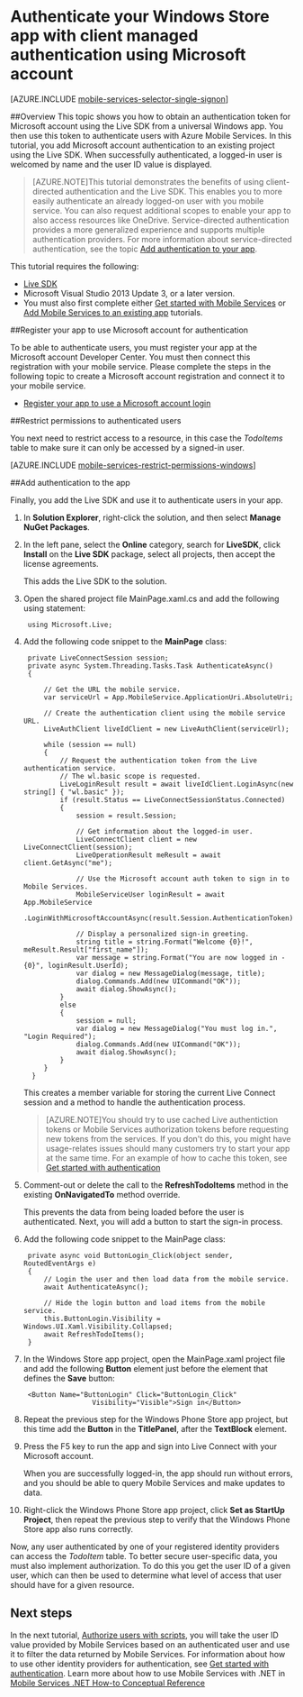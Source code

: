 <properties 
	pageTitle="Authenticate your Windows Store app with Live Connect" 
	description="Learn how to use Live Connect single sign-on in Azure Mobile Services from a Windows Store application." 
	services="mobile-services" 
	documentationCenter="windows" 
	authors="ggailey777" 
	manager="dwrede" 
	editor=""/>

<tags 
	ms.service="mobile-services" 
	ms.date="08/08/2015" 
	wacn.date=""/>

# Authenticate your Windows Store app with client managed authentication using Microsoft account

[AZURE.INCLUDE [mobile-services-selector-single-signon](../includes/mobile-services-selector-single-signon.md)]	

##Overview
This topic shows you how to obtain an authentication token for Microsoft account using the Live SDK from a universal Windows app. You then use this token to authenticate users with Azure Mobile Services.  In this tutorial, you add Microsoft account authentication to an existing project using the Live SDK. When successfully authenticated, a logged-in user is welcomed by name and the user ID value is displayed.  

>[AZURE.NOTE]This tutorial demonstrates the benefits of using client-directed authentication and the Live SDK. This enables you to more easily authenticate an already logged-on user with you mobile service. You can also request additional scopes to enable your app to also access resources like OneDrive. 
>Service-directed authentication provides a more generalized experience and supports multiple authentication providers. For more information about service-directed authentication, see the topic [Add authentication to your app](/documentation/articles/mobile-services-javascript-backend-windows-universal-dotnet-get-started-users). 

This tutorial requires the following:

+ [Live SDK]
+ Microsoft Visual Studio 2013 Update 3, or a later version.
+ You must also first complete either [Get started with Mobile Services](/documentation/articles/mobile-services-javascript-backend-windows-store-dotnet-get-started) or [Add Mobile Services to an existing app] tutorials.

##Register your app to use Microsoft account for authentication

To be able to authenticate users, you must register your app at the Microsoft account Developer Center. You must then connect this registration with your mobile service. Please complete the steps in the following topic to create a Microsoft account registration and connect it to your mobile service.

+ [Register your app to use a Microsoft account login](/documentation/articles/mobile-services-how-to-register-microsoft-authentication)

##<a name="permissions"></a>Restrict permissions to authenticated users

You next need to restrict access to a resource, in this case the *TodoItems* table to make sure it can only be accessed by a signed-in user.

[AZURE.INCLUDE [mobile-services-restrict-permissions-windows](../includes/mobile-services-restrict-permissions-windows.md)] 

##<a name="add-authentication"></a>Add authentication to the app

Finally, you add the Live SDK and use it to authenticate users in your app.

1. In **Solution Explorer**, right-click the solution, and then select **Manage NuGet Packages**.

2. In the left pane, select the **Online** category, search for **LiveSDK**, click **Install** on the **Live SDK** package, select all projects, then accept the license agreements. 

  	This adds the Live SDK to the solution.

3. Open the shared project file MainPage.xaml.cs and add the following using statement:

        using Microsoft.Live;        

4. Add the following code snippet to the **MainPage** class:
	
        private LiveConnectSession session;
        private async System.Threading.Tasks.Task AuthenticateAsync()
        {

            // Get the URL the mobile service.
            var serviceUrl = App.MobileService.ApplicationUri.AbsoluteUri;

            // Create the authentication client using the mobile service URL.
            LiveAuthClient liveIdClient = new LiveAuthClient(serviceUrl);

            while (session == null)
            {
                // Request the authentication token from the Live authentication service.
				// The wl.basic scope is requested.
                LiveLoginResult result = await liveIdClient.LoginAsync(new string[] { "wl.basic" });
                if (result.Status == LiveConnectSessionStatus.Connected)
                {
                    session = result.Session;

                    // Get information about the logged-in user.
                    LiveConnectClient client = new LiveConnectClient(session);
                    LiveOperationResult meResult = await client.GetAsync("me");

                    // Use the Microsoft account auth token to sign in to Mobile Services.
                    MobileServiceUser loginResult = await App.MobileService
                        .LoginWithMicrosoftAccountAsync(result.Session.AuthenticationToken);
	
                    // Display a personalized sign-in greeting.
                    string title = string.Format("Welcome {0}!", meResult.Result["first_name"]);
                    var message = string.Format("You are now logged in - {0}", loginResult.UserId);
                    var dialog = new MessageDialog(message, title);
                    dialog.Commands.Add(new UICommand("OK"));
                    await dialog.ShowAsync();
                }
                else
                {
                    session = null;
                    var dialog = new MessageDialog("You must log in.", "Login Required");
                    dialog.Commands.Add(new UICommand("OK"));
                    await dialog.ShowAsync();
                }
            }
         }

    This creates a member variable for storing the current Live Connect session and a method to handle the authentication process. 

	>[AZURE.NOTE]You should try to use cached Live authentiction tokens or Mobile Services authorization tokens before requesting new tokens from the services. If you don't do this, you might have usage-relates issues should many customers try to start your app at the same time. For an example of how to cache this token, see [Get started with authentication](/documentation/articles/mobile-services-windows-store-dotnet-get-started-users#tokens)
	
5. Comment-out or delete the call to the **RefreshTodoItems** method in the existing **OnNavigatedTo** method override.

	This prevents the data from being loaded before the user is authenticated. Next, you will add a button to start the sign-in process.

6. Add the following code snippet to the MainPage class:

        private async void ButtonLogin_Click(object sender, RoutedEventArgs e)
        {
            // Login the user and then load data from the mobile service.
            await AuthenticateAsync();

            // Hide the login button and load items from the mobile service.
            this.ButtonLogin.Visibility = Windows.UI.Xaml.Visibility.Collapsed;
            await RefreshTodoItems();
        }
		
7. In the Windows Store app project, open the MainPage.xaml project file and add the following **Button** element just before the element that defines the **Save** button:

		<Button Name="ButtonLogin" Click="ButtonLogin_Click" 
                        Visibility="Visible">Sign in</Button>

8. Repeat the previous step for the Windows Phone Store app project, but this time add the **Button** in the **TitlePanel**, after the **TextBlock** element.
		
9. Press the F5 key to run the app and sign into Live Connect with your Microsoft account. 

   When you are successfully logged-in, the app should run without errors, and you should be able to query Mobile Services and make updates to data.

10. Right-click the Windows Phone Store app project, click **Set as StartUp Project**, then repeat the previous step to verify that the Windows Phone Store app also runs correctly.

Now, any user authenticated by one of your registered identity providers can access the *TodoItem* table. To better secure user-specific data, you must also implement authorization. To do this you get the user ID of a given user, which can then be used to determine what level of access that user should have for a given resource.

## <a name="next-steps"> </a>Next steps

In the next tutorial, [Authorize users with scripts], you will take the user ID value provided by Mobile Services based on an authenticated user and use it to filter the data returned by Mobile Services. For information about how to use other identity providers for authentication, see [Get started with authentication]. Learn more about how to use Mobile Services with .NET in [Mobile Services .NET How-to Conceptual Reference]

<!-- Anchors. -->
[Register your app for authentication and configure Mobile Services]: #register
[Restrict table permissions to authenticated users]: #permissions
[Add authentication to the app]: #add-authentication
[Next Steps]:#next-steps

<!-- Images. -->

<!-- URLs. -->
[Submit an app page]: http://go.microsoft.com/fwlink/p/?LinkID=266582
[My Applications]: http://go.microsoft.com/fwlink/p/?LinkId=262039

[Add Mobile Services to an existing app]: /documentation/articles/mobile-services-windows-store-dotnet-get-started-data
[Get started with authentication]: /documentation/articles/mobile-services-windows-store-dotnet-get-started-users
[Authorize users with scripts]: /documentation/articles/mobile-services-javascript-backend-service-side-authorization

[Azure Management Portal]: https://manage.windowsazure.cn/
[Mobile Services .NET How-to Conceptual Reference]: /documentation/articles/mobile-services-windows-dotnet-how-to-use-client-library
[Live SDK]: http://go.microsoft.com/fwlink/p/?LinkId=262253

